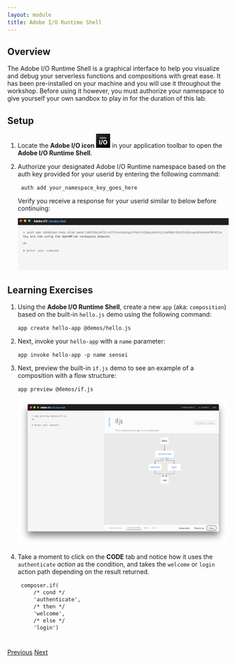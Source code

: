 ```yaml
---
layout: module
title: Adobe I/O Runtime Shell
---
```

<!--
# Adobe I/O Runtime Shell
-->

## Overview
The Adobe I/O Runtime Shell is a graphical interface to help you visualize and debug your serverless functions and compositions with great ease. It has been pre-installed on your machine and you will use it throughout the workshop. Before using it however, you must authorize your namespace to give yourself your own sandbox to play in for the duration of this lab.

## Setup
1. Locate the **Adobe I/O icon** ![](images/adobe-io2.jpg) in your application toolbar to open the **Adobe I/O Runtime Shell**.
2. Authorize your designated Adobe I/O Runtime namespace based on the auth key provided for your userid by entering the following command:

        auth add your_namespace_key_goes_here

    Verify you receive a response for your userid similar to below before continuing:

   ![](images/auth-namespace.png)

## Learning Exercises
1. Using the **Adobe I/O Runtime Shell**, create a new `app` (aka: `composition`) based on the built-in `hello.js` demo using the following command:

       app create hello-app @demos/hello.js

2. Next, invoke your `hello-app` with a `name` parameter:

       app invoke hello-app -p name sensei

3. Next, preview the built-in `if.js` demo to see an example of a composition with  a flow structure:

       app preview @demos/if.js

   ![](images/if-flow.png)

4. Take a moment to click on the **CODE** tab and notice how it uses the `authenticate` *action* as the condition, and takes the `welcome` or `login` action path depending on the result returned.

        composer.if(
            /* cond */
            'authenticate',
            /* then */
            'welcome',
            /* else */
            'login')

<div class="row" style="margin-top:40px;">
<div class="col-sm-12">
<a href="module1.html" class="btn btn-default"><i class="glyphicon glyphicon-chevron-left"></i> Previous</a>
<a href="module3.html" class="btn btn-default pull-right">Next <i class="glyphicon
glyphicon-chevron-right"></i></a>
</div>
</div>
